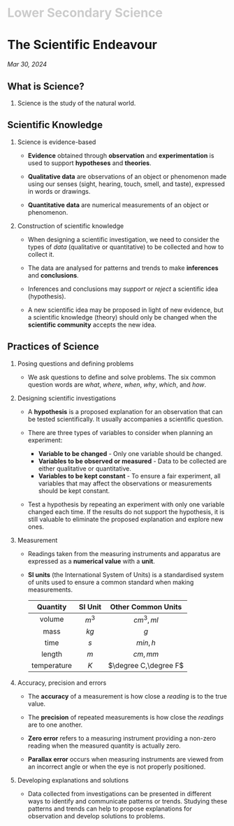 <h1 style="color: #ccc">Lower Secondary Science</h1>

# The Scientific Endeavour

*Mar 30, 2024*

## What is Science?

1. Science is the study of the natural world.

## Scientific Knowledge

1. Science is evidence-based

    - **Evidence** obtained through **observation** and **experimentation** is used to support **hypotheses** and **theories**.

    - **Qualitative data** are observations of an object or phenomenon made using our senses (sight, hearing, touch, smell, and taste), expressed in words or drawings.

    - **Quantitative data** are numerical measurements of an object or phenomenon.

2. Construction of scientific knowledge

    - When designing a scientific investigation, we need to consider the types of *data* (qualitative or quantitative) to be collected and how to collect it.

    - The data are analysed for patterns and trends to make **inferences** and **conclusions**.

    - Inferences and conclusions may *support* or *reject* a scientific idea (hypothesis).

    - A new scientific idea may be proposed in light of new evidence, but a scientific knowledge (theory) should only be changed when the **scientific community** accepts the new idea.

## Practices of Science

1. Posing questions and defining problems

    - We ask questions to define and solve problems. The six common question words are *what*, *where*, *when*, *why*, *which*, and *how*.

2. Designing scientific investigations

    - A **hypothesis** is a proposed explanation for an observation that can be tested scientifically. It usually accompanies a scientific question.

    - There are three types of variables to consider when planning an experiment:

        - **Variable to be changed** - Only one variable should be changed.
        - **Variables to be observed or measured** - Data to be collected are either qualitative or quantitative.
        - **Variables to be kept constant** - To ensure a fair experiment, all variables that may affect the observations or measurements should be kept constant.

    - Test a hypothesis by repeating an experiment with only one variable changed each time. If the results do not support the hypothesis, it is still valuable to eliminate the proposed explanation and explore new ones.

3. Measurement

    - Readings taken from the measuring instruments and apparatus are expressed as a **numerical value** with a **unit**.

    - **SI units** (the International System of Units) is a standardised system of units used to ensure a common standard when making measurements.

        | Quantity    | SI Unit | Other Common Units    |
        |:-----------:|:-------:|:---------------------:|
        | volume      | $m^3$   | $cm^3,ml$             |
        | mass        | $kg$    | $g$                   |
        | time        | $s$     | $min,h$               |
        | length      | $m$     | $cm,mm$               |
        | temperature | $K$     | $\degree C,\degree F$ |

4. Accuracy, precision and errors

    - The **accuracy** of a measurement is how close a *reading* is to the true value.

    - The **precision** of repeated measurements is how close the *readings* are to one another.

    - **Zero error** refers to a measuring instrument providing a non-zero reading when the measured quantity is actually zero.

    - **Parallax error** occurs when measuring instruments are viewed from an incorrect angle or when the eye is not properly positioned.

5. Developing explanations and solutions

    - Data collected from investigations can be presented in different ways to identify and communicate patterns or trends. Studying these patterns and trends can help to propose explanations for observation and develop solutions to problems.
